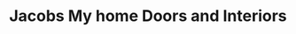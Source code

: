 ---
title: "Jacobs My home Doors and Interiors"
url: /vazhakulam/jacobs-my-home-doors-and-interiors/
shop: doors
---